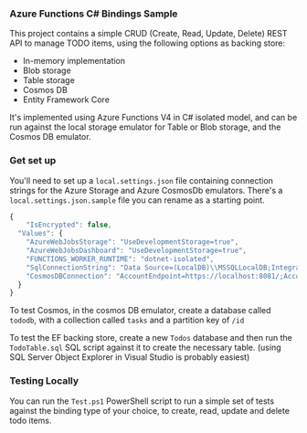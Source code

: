 ### Azure Functions C# Bindings Sample

This project contains a simple CRUD (Create, Read, Update, Delete) REST API to manage TODO items, using the following options as backing store:

- In-memory implementation
- Blob storage
- Table storage
- Cosmos DB
- Entity Framework Core

It's implemented using Azure Functions V4 in C# isolated model, and can be run against the local storage emulator for Table or Blob storage, and the Cosmos DB emulator.

### Get set up

You'll need to set up a `local.settings.json` file containing connection strings for the Azure Storage and Azure CosmosDb emulators. There's a `local.settings.json.sample` file you can rename as a starting point.

```js
{
    "IsEncrypted": false,
  "Values": {
    "AzureWebJobsStorage": "UseDevelopmentStorage=true",
    "AzureWebJobsDashboard": "UseDevelopmentStorage=true",
    "FUNCTIONS_WORKER_RUNTIME": "dotnet-isolated",
    "SqlConnectionString": "Data Source=(LocalDB)\\MSSQLLocalDB;Integrated Security=true;Database=Todos",
    "CosmosDBConnection": "AccountEndpoint=https://localhost:8081/;AccountKey=C2y6yDjf5/R+ob0N8A7Cgv30VRDJIWEHLM+4QDU5DE2nQ9nDuVTqobD4b8mGGyPMbIZnqyMsEcaGQy67XIw/Jw=="
  }
}
```

To test Cosmos, in the cosmos DB emulator, create a database called `tododb`, with a collection called `tasks` and a partition key of `/id`

To test the EF backing store, create a new `Todos` database and then run the `TodoTable.sql` SQL script against it to create the necessary table. (using SQL Server Object Explorer in Visual Studio is probably easiest)

### Testing Locally

You can run the `Test.ps1` PowerShell script to run a simple set of tests against the binding type of your choice, to create, read, update and delete todo items.

